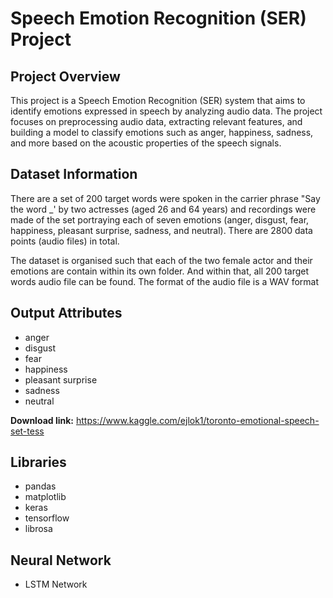 # Speech Emotion Recognition (SER) Project

## Project Overview
This project is a Speech Emotion Recognition (SER) system that aims to identify emotions expressed in speech by analyzing audio data. The project focuses on preprocessing audio data, extracting relevant features, and building a model to classify emotions such as anger, happiness, sadness, and more based on the acoustic properties of the speech signals.

## Dataset Information
There are a set of 200 target words were spoken in the carrier phrase "Say the word _' by two actresses (aged 26 and 64 years) and recordings were made of the set portraying each of seven emotions (anger, disgust, fear, happiness, pleasant surprise, sadness, and neutral). There are 2800 data points (audio files) in total.

The dataset is organised such that each of the two female actor and their emotions are contain within its own folder. And within that, all 200 target words audio file can be found. The format of the audio file is a WAV format

## Output Attributes
- anger
- disgust
- fear
- happiness
- pleasant surprise
- sadness
- neutral

__Download link:__ https://www.kaggle.com/ejlok1/toronto-emotional-speech-set-tess

## Libraries
- pandas
- matplotlib
- keras
- tensorflow
- librosa

## Neural Network
- LSTM Network

